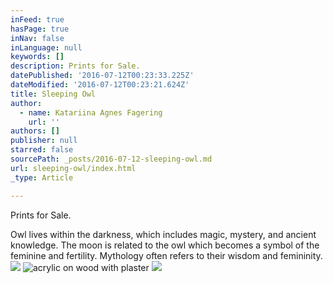 ```yaml
---
inFeed: true
hasPage: true
inNav: false
inLanguage: null
keywords: []
description: Prints for Sale.
datePublished: '2016-07-12T00:23:33.225Z'
dateModified: '2016-07-12T00:23:21.624Z'
title: Sleeping Owl
author:
  - name: Katariina Agnes Fagering
    url: ''
authors: []
publisher: null
starred: false
sourcePath: _posts/2016-07-12-sleeping-owl.md
url: sleeping-owl/index.html
_type: Article

---
```

Prints for Sale.

Owl lives within the darkness, which includes magic, mystery, and ancient knowledge. The moon is related to the owl which becomes a symbol of the feminine and fertility. Mythology often refers to their wisdom and femininity. ![](https://the-grid-user-content.s3-us-west-2.amazonaws.com/5812cffc-8b8e-4d57-8720-8fc2464a5cb4.jpg)
![acrylic on wood with plaster ](https://the-grid-user-content.s3-us-west-2.amazonaws.com/341584f6-33a1-48a9-ad81-0e855be7a69a.jpg)
![](https://the-grid-user-content.s3-us-west-2.amazonaws.com/81c9844f-c2f9-4b0e-aabf-514660d22c97.jpg)